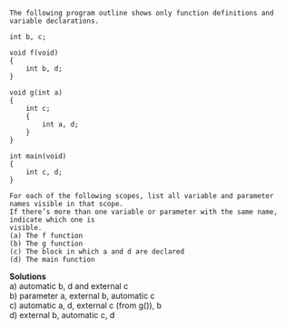 ```
The following program outline shows only function definitions and variable declarations.

int b, c;

void f(void)
{
    int b, d;
}

void g(int a)
{
    int c;
    {
        int a, d;
    }
}

int main(void)
{
    int c, d;
}

For each of the following scopes, list all variable and parameter names visible in that scope.
If there’s more than one variable or parameter with the same name, indicate which one is
visible.
(a) The f function
(b) The g function
(c) The block in which a and d are declared
(d) The main function
```

**Solutions**  
a) automatic b, d and external c  
b) parameter a, external b, automatic c  
c) automatic a, d, external c (from g()), b  
d) external b, automatic c, d  
